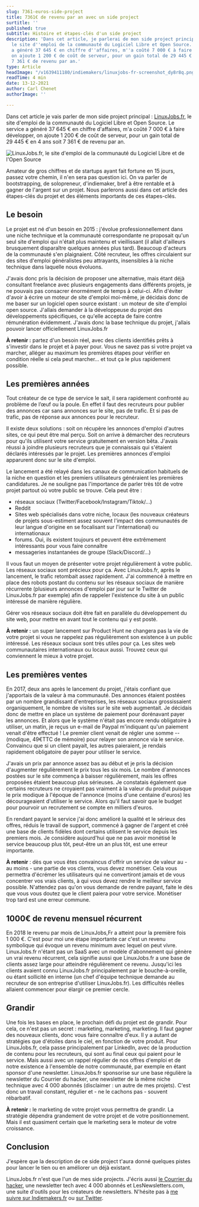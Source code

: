 ```yaml
---
slug: 7361-euros-side-project
title: 7361€ de revenu par an avec un side project
surtitle: ''
published: true
subtitle: Histoire et étapes-clés d'un side project
description: 'Dans cet article, je parlerai de mon side project principal : LinuxJobs.fr,
  le site d''emploi de la communauté du Logiciel Libre et Open Source. Le service
  a généré 37 645 € en chiffre d''affaires, m''a coûté 7 000 € à faire développer,
  on ajoute 1 200 € de coût de serveur, pour un gain total de 29 445 € en 4 ans soit
  7 361 € de revenu par an.'
type: Article
headImage: "/v1639411180/indiemakers/linuxjobs-fr-screenshot_dy8r8q.png"
readTime: 4 min
date: 13-12-2021
author: Carl Chenet
authorImage: ''

---
```

Dans cet article je vais parler de mon side project principal : [LinuxJobs.fr](https://www.linuxjobs.fr "LinuxJobs.fr"), le site d'emploi de la communauté du Logiciel Libre et Open Source. Le service a généré 37 645 € en chiffre d'affaires, m'a coûté 7 000 € à faire développer, on ajoute 1 200 € de coût de serveur, pour un gain total de 29 445 € en 4 ans soit 7 361 € de revenu par an.

![LinuxJobs.fr, le site d'emploi de la communauté du Logiciel Libre et de l'Open Source](/v1639411180/indiemakers/linuxjobs-fr-screenshot_dy8r8q.png "LinuxJobs.fr, le site d'emploi de la communauté du Logiciel Libre et de l'Open Source")

Amateur de gros chiffres et de startups ayant fait fortune en 15 jours, passez votre chemin, il n'en sera pas question ici. On va parler de bootstrapping, de solopreneur, d'indiemaker, bref à être rentable et à gagner de l'argent sur un projet. Nous parlerons aussi dans cet article des étapes-clés du projet et des éléments importants de ces étapes-clés.

## Le besoin

Le projet est né d'un besoin en 2015 : j'évolue professionnellement dans une niche technique et la communauté correspondante ne proposait qu'un seul site d'emploi qui n'était plus maintenu et vieillissant (il allait d'ailleurs brusquement disparaître quelques années plus tard). Beaucoup d'acteurs de la communauté s'en plaignaient. Côté recruteur, les offres circulaient sur des sites d'emploi généralistes peu attrayants, insensibles à la niche technique dans laquelle nous évoluons.

J'avais donc pris la décision de proposer une alternative, mais étant déjà consultant freelance avec plusieurs engagements dans différents projets, je ne pouvais pas consacrer énormément de temps à celui-ci. Afin d'éviter d'avoir à écrire un moteur de site d'emploi moi-même, je décidais donc de me baser sur un logiciel open source existant : un moteur de site d'emploi open source. J'allais demander à la développeuse du projet des développements spécifiques, ce qu'elle accepta de faire contre rémunération évidemment. J'avais donc la base technique du projet, j'allais pouvoir lancer officiellement LinuxJobs.fr

**À retenir :** partez d'un besoin réel, avec des clients identifiés prêts à s'investir dans le projet et à payer pour. Vous ne savez pas si votre projet va marcher, alléger au maximum les premières étapes pour vérifier en condition réelle si cela peut marcher... et tout ça le plus rapidement possible.

## Les premières années

Tout créateur de ce type de service le sait, il sera rapidement confronté au problème de l’œuf ou la poule. En effet il faut des recruteurs pour publier des annonces car sans annonces sur le site, pas de trafic. Et si pas de trafic, pas de réponse aux annonces pour le recruteur.

Il existe deux solutions : soit on récupère les annonces d'emploi d'autres sites, ce qui peut être mal perçu. Soit on arrive à démarcher des recruteurs pour qu'ils utilisent votre service gratuitement en version bêta. J'avais réussi à joindre plusieurs recruteurs que je connaissais qui s'étaient déclarés intéressés par le projet. Les premières annonces d'emploi apparurent donc sur le site d'emploi.

Le lancement a été relayé dans les canaux de communication habituels de la niche en question et les premiers utilisateurs généraient les premières candidatures. Je ne souligne pas l'importance de parler très tôt de votre projet partout où votre public se trouve. Cela peut être :

* réseaux sociaux (Twitter/Facebook/Instagram/Tiktok/...)
* Reddit
* Sites web spécialisés dans votre niche, locaux (les nouveaux créateurs de projets sous-estiment assez souvent l'impact des communautés de leur langue d'origine en se focalisant sur l'international) ou internationaux
* forums. Oui, ils existent toujours et peuvent être extrêmement intéressants pour vous faire connaître
* messageries instantanées de groupe (Slack/Discord/...)

Il vous faut un moyen de présenter votre projet régulièrement à votre public. Les réseaux sociaux sont précieux pour ça. Avec LinuxJobs.fr, après le lancement, le trafic retombait assez rapidement. J'ai commencé à mettre en place des robots postant du contenu sur les réseaux sociaux de manière récurrente (plusieurs annonces d'emploi par jour sur le Twitter de LinuxJobs.fr par exemple) afin de rappeler l'existence du site à un public intéressé de manière régulière.

Gérer vos réseaux sociaux doit être fait en parallèle du développement du site web, pour mettre en avant tout le contenu qui y est posté.

**À retenir :** un super lancement sur Product Hunt ne changera pas la vie de votre projet si vous ne rappelez pas régulièrement son existence à un public intéressé. Les réseaux sociaux sont très utiles pour ça. Les sites web communautaires internationaux ou locaux aussi. Trouvez ceux qui conviennent le mieux à votre projet.

## Les premières ventes

En 2017, deux ans après le lancement du projet, j'étais confiant que j'apportais de la valeur à ma communauté. Des annonces étaient postées par un nombre grandissant d'entreprises, les réseaux sociaux grossissaient organiquement, le nombre de visites sur le site web augmentait. Je décidais donc de mettre en place un système de paiement pour dorénavant payer les annonces. Et alors que le système n'était pas encore rendu obligatoire à utiliser, un matin, je reçus un e-mail de Paypal m'indiquant qu'un paiement venait d'être effectué ! Le premier client venait de régler une somme --(modique, 49€TTC de mémoire) pour relayer son annonce via le service. Convaincu que si un client payait, les autres paieraient, je rendais rapidement obligatoire de payer pour utiliser le service.

J'avais un prix par annonce assez bas au début et je pris la décision d'augmenter régulièrement le prix tous les six mois. Le nombre d'annonces postées sur le site commença à baisser régulièrement, mais les offres proposées étaient beaucoup plus sérieuses. Je constatais également que certains recruteurs ne croyaient pas vraiment à la valeur du produit puisque le prix modique à l'époque de l'annonce (moins d'une centaine d'euros) les décourageaient d'utiliser le service. Alors qu'il faut savoir que le budget pour pourvoir un recrutement se compte en milliers d'euros.

En rendant payant le service j'ai donc amélioré la qualité et le sérieux des offres, réduis le travail de support, commencé à gagner de l'argent et créé une base de clients fidèles dont certains utilisent le service depuis les premiers mois. Je considère aujourd'hui que ne pas avoir monétisé le service beaucoup plus tôt, peut-être un an plus tôt, est une erreur importante.

**À retenir** : dès que vous êtes convaincus d'offrir un service de valeur au - au moins - une partie de vos clients, vous devez monétiser. Cela vous permettra d'écrémer les utilisateurs qui ne convertiront jamais et de vous concentrer vos vrais clients, à qui vous devez rendre le meilleur service possible. N'attendez pas qu'on vous demande de rendre payant, faite le dès que vous vous doutez que le client paiera pour votre service. Monétiser trop tard est une erreur commune.

## 1000€ de revenu mensuel récurrent

En 2018 le revenu par mois de LinuxJobs,Fr a atteint pour la première fois 1 000 €. C'est pour moi une étape importante car c'est un revenu symbolique qui évoque un revenu minimum avec lequel on peut vivre. LinuxJobs.fr n'étant pas un SaaS avec un modèle d'abonnement qui génère un vrai revenu récurrent, cela signifie aussi que LinuxJobs.fr a une base de clients assez large pour atteindre régulièrement ce revenu. Jusqu'ici les clients avaient connu LinuxJobs.fr principalement par le bouche-à-oreille, ou étant sollicité en interne (un chef d'équipe technique demande au recruteur de son entreprise d'utiliser LinuxJobs.fr). Les difficultés réelles allaient commencer pour élargir ce premier cercle.

## Grandir

Une fois les bases en place, le prochain défi du projet est de grandir. Pour cela, ce n'est pas un secret : marketing, marketing, marketing. Il faut gagner des nouveaux clients, donc vous faire connaître d'eux. Il y a autant de stratégies que d'étoiles dans le ciel, en fonction de votre produit. Pour LinuxJobs.fr, cela passe principalement par LinkedIn, avec de la production de contenu pour les recruteurs, qui sont au final ceux qui paient pour le service. Mais aussi avec un rappel régulier de nos offres d'emploi et de notre existence à l'ensemble de notre communauté, par exemple en étant sponsor d'une newsletter. LinuxJobs.fr sponsorise sur une base régulière la newsletter du Courrier du hacker, une newsletter de la même niche technique avec 4 000 abonnés (disclaimer : un autre de mes projets). C'est donc un travail constant, régulier et - ne le cachons pas - souvent rébarbatif.

**À retenir :** le marketing de votre projet vous permettra de grandir. La stratégie dépendra grandement de votre projet et de votre positionnement. Mais il est quasiment certain que le marketing sera le moteur de votre croissance.

## Conclusion

J'espère que la description de ce side project t'aura donné quelques pistes pour lancer le tien ou en améliorer un déjà existant.

LinuxJobs.fr n'est que l'un de mes side projects. J'écris aussi [le Courrier du hacker](https://lecourrierduhacker.com), une newsletter tech avec 4 000 abonnés et LesNewsletters.com, une suite d'outils pour les créateurs de newsletters. N'hésite pas à [me suivre sur Indiemakers.fr](https://indiemakers.fr/makers/carlchenet) ou [sur Twitter](https://twitter.com/carl_chenet).